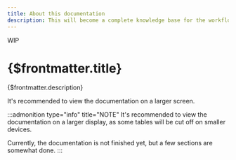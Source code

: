 ```yaml
---
title: About this documentation
description: This will become a complete knowledge base for the workflow at EFC. From capturing footage to the final delivery to the silver screen.
---
```


<span class="wip">WIP</span>

# {$frontmatter.title}

{$frontmatter.description}

It's recommended to view the documentation on a larger screen.

:::admonition type="info" title="NOTE"
It's recommended to view the documentation on a larger display, as some tables will be cut off on smaller devices.

Currently, the documentation is not finished yet, but a few sections are somewhat done.
:::
